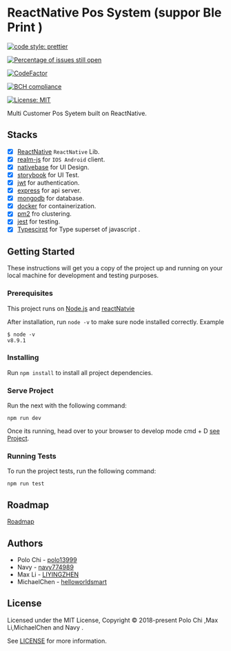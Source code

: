 # ReactNative Pos System (suppor Ble Print )

[![code style: prettier](https://img.shields.io/badge/code_style-prettier-ff69b4.svg?style=flat-square)](https://github.com/prettier/prettier)

[![Percentage of issues still open](http://isitmaintained.com/badge/open/polo13999/RnPos.svg)](http://isitmaintained.com/project/polo13999/RnPos 'Percentage of issues still open')

[![CodeFactor](https://www.codefactor.io/repository/github/polo13999/rnpos/badge)](https://www.codefactor.io/repository/github/polo13999/rnpos)

[![BCH compliance](https://bettercodehub.com/edge/badge/polo13999/RnPos?branch=master)](https://bettercodehub.com/)

[![License: MIT](https://img.shields.io/badge/License-MIT-yellow.svg)](https://opensource.org/licenses/MIT)

Multi Customer Pos Syetem built on ReactNative.

## Stacks

* [x] [ReactNative](https://github.com/facebook/react-native) `ReactNative` Lib.
* [x] [realm-js](https://github.com/realm/realm-js) for `IOS Android` client.
* [x] [nativebase](https://nativebase.io/) for UI Design.
* [x] [storybook](https://github.com/storybooks/storybook) for UI Test.
* [x] [jwt](https://jwt.io/) for authentication.
* [x] [express](http://expressjs.com/) for api server.
* [x] [mongodb](https://www.mongodb.com/) for database.
* [x] [docker](https://www.docker.com/) for containerization.
* [x] [pm2](http://pm2.keymetrics.io/) fro clustering.
* [x] [jest](https://facebook.github.io/jest/) for testing.
* [x] [Typescirpt](https://www.typescriptlang.org/) for Type superset of javascript .

## Getting Started

These instructions will get you a copy of the project up and running on your local machine for development and testing purposes.

### Prerequisites

This project runs on [Node.js](https://nodejs.org/en/) and [reactNatvie](https://facebook.github.io/react-native/)

After installation, run `node -v` to make sure node installed correctly. Example

```
$ node -v
v8.9.1
```

### Installing

Run `npm install` to install all project dependencies.

### Serve Project

Run the next with the following command:

```
npm run dev
```

Once its running, head over to your browser to develop mode cmd + D [see Project](http://localhost:/).

### Running Tests

To run the project tests, run the following command:

```
npm run test
```

## Roadmap

[Roadmap](./Learn.md)

## Authors

* Polo Chi - [polo13999](https://github.com/polo13999)
* Navy - [navy774989](https://github.com/navy774989)
* Max Li - [LIYINGZHEN](https://github.com/LIYINGZHEN)
* MichaelChen - [helloworldsmart](https://github.com/helloworldsmart)

## License

Licensed under the MIT License, Copyright © 2018-present Polo Chi ,Max Li,MichaelChen and Navy .

See [LICENSE](LICENSE.md) for more information.
